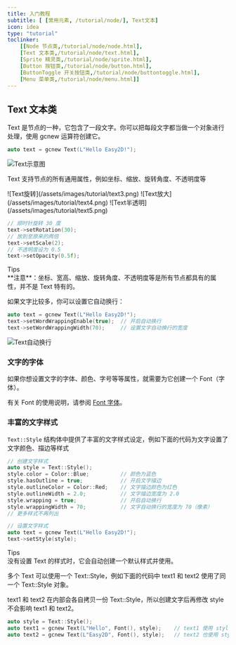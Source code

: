 ```yaml
---
title: 入门教程
subtitle: [ [常用元素, /tutorial/node/], Text文本]
icon: idea
type: "tutorial"
toclinker: 
    [[Node 节点类,/tutorial/node/node.html],
    [Text 文本类,/tutorial/node/text.html],
    [Sprite 精灵类,/tutorial/node/sprite.html],
    [Button 按钮类,/tutorial/node/button.html],
    [ButtonToggle 开关按钮类,/tutorial/node/buttontoggle.html],
    [Menu 菜单类,/tutorial/node/menu.html]]
---
```


## Text 文本类

Text 是节点的一种，它包含了一段文字。你可以把每段文字都当做一个对象进行处理，使用 gcnew 运算符创建它。

```cpp
auto text = gcnew Text(L"Hello Easy2D!");
```

![Text示意图](/assets/images/tutorial/text1.png)

Text 支持节点的所有通用属性，例如坐标、缩放、旋转角度、不透明度等

<div class="jg-box">
![Text旋转](/assets/images/tutorial/text3.png)
![Text放大](/assets/images/tutorial/text4.png)
![Text半透明](/assets/images/tutorial/text5.png)
</div>

```cpp
// 顺时针旋转 30 度
text->setRotation(30);
// 放到至原来的两倍
text->setScale(2);
// 不透明度设为 0.5
text->setOpacity(0.5f);
```

<div class="ui info message"><div class="header">Tips </div>
**注意**：坐标、宽高、缩放、旋转角度、不透明度等是所有节点都具有的属性，并不是 Text 特有的。
</div>

如果文字比较多，你可以设置它自动换行：

```cpp
auto text = gcnew Text(L"Hello Easy2D!");
text->setWordWrappingEnable(true);  // 开启自动换行
text->setWordWrappingWidth(70);     // 设置文字自动换行的宽度
```

![Text自动换行](/assets/images/tutorial/text6.png)

### 文字的字体

如果你想设置文字的字体、颜色、字号等等属性，就需要为它创建一个 Font（字体）。

有关 Font 的使用说明，请参阅 [Font 字体](/tutorial/common/font.html)。

### 丰富的文字样式

`Text::Style` 结构体中提供了丰富的文字样式设定，例如下面的代码为文字设置了文字颜色、描边等样式

```cpp
// 创建文字样式
auto style = Text::Style();
style.color = Color::Blue;          // 颜色为蓝色
style.hasOutline = true;            // 开启文字描边
style.outlineColor = Color::Red;    // 文字描边颜色为红色
style.outlineWidth = 2.0;           // 文字描边宽度为 2.0
style.wrapping = true;              // 开启自动换行
style.wrappingWidth = 70;           // 文字自动换行的宽度为 70（像素）
// 更多样式不再列出

// 设置文字样式
auto text = gcnew Text(L"Hello Easy2D!");
text->setStyle(style);
```

<div class="ui info message"><div class="header">Tips </div>
没有设置 Text 的样式时，它会自动创建一个默认样式并使用。
</div>

多个 Text 可以使用一个 Text::Style，例如下面的代码中 text1 和 text2 使用了同一个 Text::Style 对象。

text1 和 text2 在内部会各自拷贝一份 Text::Style，所以创建文字后再修改 style 不会影响 text1 和 text2。

```cpp
auto style = Text::Style();
auto text1 = gcnew Text(L"Hello", Font(), style);    // text1 使用 style
auto text2 = gcnew Text(L"Easy2D", Font(), style);   // text2 也使用 style
```
